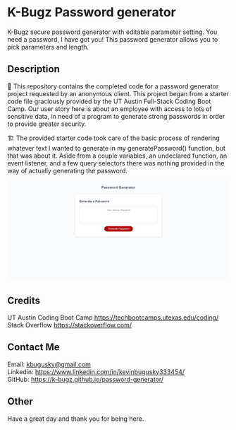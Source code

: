 # K-Bugz Password generator

K-Bugz secure password generator with editable parameter setting. You need a password, I have got you! This password generator allows you to pick parameters and length. 

## Description

🔐 This repository contains the completed code for a password generator project requested by an anonymous client. This project began from a starter code file graciously provided by the UT Austin Full-Stack Coding Boot Camp. Our user story here is about an employee with access to lots of sensitive data, in need of a program to generate strong passwords in order to provide greater security.

🏗️ The provided starter code took care of the basic process of rendering whatever text I wanted to generate in my generatePassword() function, but that was about it. Aside from a couple variables, an undeclared function, an event listener, and a few query selectors there was nothing provided in the way of actually generating the password.

![picture of deployed site](images/rmIMG1.png)

## Credits
UT Austin Coding Boot Camp https://techbootcamps.utexas.edu/coding/
Stack Overflow https://stackoverflow.com/

<!-- Links to your social media accounts -->
## Contact Me
Email: kbugusky@gmail.com <br>
Linkedin: https://www.linkedin.com/in/kevinbugusky333454/ <br>
GitHub: https://k-bugz.github.io/password-generator/

## Other 

Have a great day and thank you for being here. 
